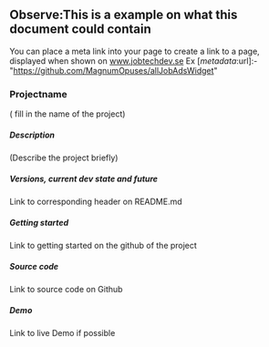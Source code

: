 
## Observe:This is a example on what this document could contain
You can place a meta link into your page to create a link to a page, displayed when shown on www.jobtechdev.se
Ex [_metadata_:url]:- "https://github.com/MagnumOpuses/allJobAdsWidget"

### Projectname 
( fill in the name of the project)



##### Description
(Describe the project briefly)




##### Versions, current dev state and future

Link to corresponding header on README.md







##### Getting started
Link to getting started on the github of the project






##### Source code
Link to source code on Github



##### Demo
Link to live Demo if possible

